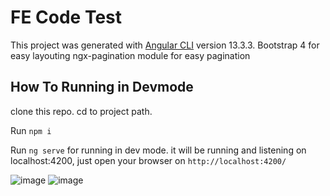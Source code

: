 # FE Code Test

This project was generated with [Angular CLI](https://github.com/angular/angular-cli) version 13.3.3.
Bootstrap 4 for easy layouting
ngx-pagination module for easy pagination

## How To Running in Devmode

clone this repo. 
cd to project path. 

Run `npm i`

Run `ng serve` for running in dev mode. it will be running and listening on localhost:4200, just open your browser on  `http://localhost:4200/`

![image](https://user-images.githubusercontent.com/43600741/199892400-74d86ed8-fb83-44e8-83e5-5c4c9d1444aa.png)
![image](https://user-images.githubusercontent.com/43600741/199892464-49c7f392-014e-45a3-902d-08d0cf191498.png)
